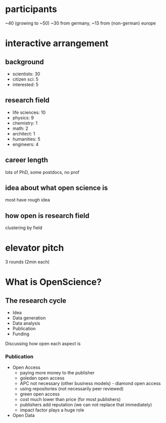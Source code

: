 # participants
~40 (growing to ~50)
~30 from germany, ~13 from (non-german) europe
# interactive arrangement
## background
 - scientists: 30
 - citizen sci: 5
 - interested: 5

## research field
 - life sciences: 10
 - physics: 9
 - chemistry: 1
 - math: 2
 - architect: 1
 - humanities: 5
 - engineers: 4

## career length
lots of PhD, some postdocs, no prof

## idea about what open science is
most have rough idea

## how open is research field
clustering by field

# elevator pitch
3 rounds (2min each)

# What is OpenScience?
## The research cycle
 - Idea
 - Data generation
 - Data analysis
 - Publication
 - Funding

Discussing how open each aspect is
### Publication
 - Open Access
   + paying more money to the publisher
   + goleden open access
   + APC not necessary (other business models) - diamond open access
   + using repositories (not necessarily peer reviewed)
   + green open access
   + cost much lower than price (for most publishers)
   + publishers add reputation (we can not replace that immediately)
   + impact factor plays a huge role
 - Open Data
